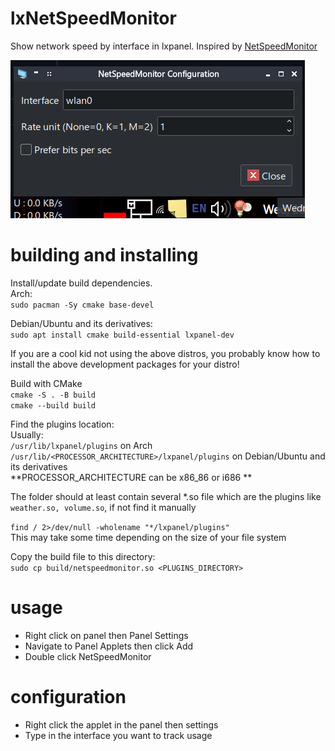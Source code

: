 # lxNetSpeedMonitor
Show network speed by interface in lxpanel. Inspired by [NetSpeedMonitor](https://netspeedmonitor.net)

![configuration](gallery/config.png)
# building and installing
Install/update build dependencies.  
Arch:  
`sudo pacman -Sy cmake base-devel`  

Debian/Ubuntu and its derivatives:  
`sudo apt install cmake build-essential lxpanel-dev`  

If you are a cool kid not using the above distros, you probably know how to install the above development packages for your distro!

Build with CMake  
`cmake -S . -B build`  
`cmake --build build`

Find the plugins location:  
Usually:  
`/usr/lib/lxpanel/plugins` on Arch  
`/usr/lib/<PROCESSOR_ARCHITECTURE>/lxpanel/plugins` on Debian/Ubuntu and its derivatives  
**PROCESSOR_ARCHITECTURE can be x86_86 or i686 **

The folder should at least contain several *.so file which are the plugins like `weather.so, volume.so`, if not find it manually  

`find / 2>/dev/null -wholename "*/lxpanel/plugins"`  
This may take some time depending on the size of your file system  

Copy the build file to this directory:  
`sudo cp build/netspeedmonitor.so <PLUGINS_DIRECTORY>`  

# usage
- Right click on panel then Panel Settings
- Navigate to Panel Applets then click Add
- Double click NetSpeedMonitor

# configuration
- Right click the applet in the panel then settings
- Type in the interface you want to track usage



